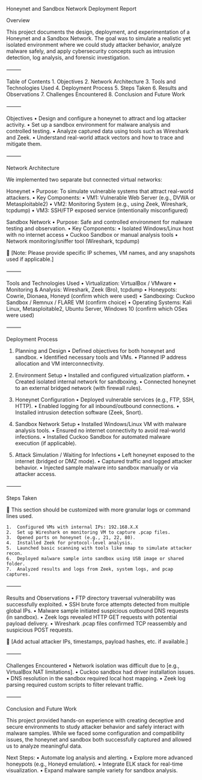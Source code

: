 Honeynet and Sandbox Network Deployment Report

Overview

This project documents the design, deployment, and experimentation of a Honeynet and a Sandbox Network. The goal was to simulate a realistic yet isolated environment where we could study attacker behavior, analyze malware safely, and apply cybersecurity concepts such as intrusion detection, log analysis, and forensic investigation.

⸻

Table of Contents
	1. Objectives
 	2. Network Architecture
  	3. Tools and Technologies Used
	4. Deployment Process
	5. Steps Taken
	6. Results and Observations
	7. Challenges Encountered
	8. Conclusion and Future Work

⸻

Objectives
	•	Design and configure a honeynet to attract and log attacker activity.
	•	Set up a sandbox environment for malware analysis and controlled testing.
	•	Analyze captured data using tools such as Wireshark and Zeek.
	•	Understand real-world attack vectors and how to trace and mitigate them.

⸻

Network Architecture

We implemented two separate but connected virtual networks:

Honeynet
	•	Purpose: To simulate vulnerable systems that attract real-world attackers.
	•	Key Components:
	•	VM1: Vulnerable Web Server (e.g., DVWA or Metasploitable2)
	•	VM2: Monitoring System (e.g., using Zeek, Wireshark, tcpdump)
	•	VM3: SSH/FTP exposed service (intentionally misconfigured)

Sandbox Network
	•	Purpose: Safe and controlled environment for malware testing and observation.
	•	Key Components:
	•	Isolated Windows/Linux host with no internet access
	•	Cuckoo Sandbox or manual analysis tools
	•	Network monitoring/sniffer tool (Wireshark, tcpdump)

📌 [Note: Please provide specific IP schemes, VM names, and any snapshots used if applicable.]

⸻

Tools and Technologies Used
	•	Virtualization: VirtualBox / VMware
	•	Monitoring & Analysis: Wireshark, Zeek (Bro), tcpdump
	•	Honeypots: Cowrie, Dionaea, Honeyd (confirm which were used)
	•	Sandboxing: Cuckoo Sandbox / Remnux / FLARE VM (confirm choice)
	•	Operating Systems: Kali Linux, Metasploitable2, Ubuntu Server, Windows 10 (confirm which OSes were used)

⸻

Deployment Process

1. Planning and Design
	•	Defined objectives for both honeynet and sandbox.
	•	Identified necessary tools and VMs.
	•	Planned IP address allocation and VM interconnectivity.

2. Environment Setup
	•	Installed and configured virtualization platform.
	•	Created isolated internal network for sandboxing.
	•	Connected honeynet to an external bridged network (with firewall rules).

3. Honeynet Configuration
	•	Deployed vulnerable services (e.g., FTP, SSH, HTTP).
	•	Enabled logging for all inbound/outbound connections.
	•	Installed intrusion detection software (Zeek, Snort).

4. Sandbox Network Setup
	•	Installed Windows/Linux VM with malware analysis tools.
	•	Ensured no internet connectivity to avoid real-world infections.
	•	Installed Cuckoo Sandbox for automated malware execution (if applicable).

5. Attack Simulation / Waiting for Infections
	•	Left honeynet exposed to the internet (bridged or DMZ mode).
	•	Captured traffic and logged attacker behavior.
	•	Injected sample malware into sandbox manually or via attacker access.

⸻

Steps Taken

📌 This section should be customized with more granular logs or command lines used.

	1.	Configured VMs with internal IPs: 192.168.X.X
	2.	Set up Wireshark on monitoring VM to capture .pcap files.
	3.	Opened ports on honeynet (e.g., 21, 22, 80).
	4.	Installed Zeek for protocol-level analysis.
	5.	Launched basic scanning with tools like nmap to simulate attacker recon.
	6.	Deployed malware sample into sandbox using USB image or shared folder.
	7.	Analyzed results and logs from Zeek, system logs, and pcap captures.

⸻

Results and Observations
	•	FTP directory traversal vulnerability was successfully exploited.
	•	SSH brute force attempts detected from multiple global IPs.
	•	Malware sample initiated suspicious outbound DNS requests (in sandbox).
	•	Zeek logs revealed HTTP GET requests with potential payload delivery.
	•	Wireshark .pcap files confirmed TCP reassembly and suspicious POST requests.

📌 [Add actual attacker IPs, timestamps, payload hashes, etc. if available.]

⸻

Challenges Encountered
	•	Network isolation was difficult due to [e.g., VirtualBox NAT limitations].
	•	Cuckoo sandbox had driver installation issues.
	•	DNS resolution in the sandbox required local host mapping.
	•	Zeek log parsing required custom scripts to filter relevant traffic.

⸻

Conclusion and Future Work

This project provided hands-on experience with creating deceptive and secure environments to study attacker behavior and safely interact with malware samples. While we faced some configuration and compatibility issues, the honeynet and sandbox both successfully captured and allowed us to analyze meaningful data.

Next Steps:
	•	Automate log analysis and alerting.
	•	Explore more advanced honeypots (e.g., Honeyd emulation).
	•	Integrate ELK stack for real-time visualization.
	•	Expand malware sample variety for sandbox analysis.

